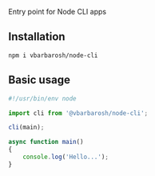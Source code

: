 Entry point for Node CLI apps

## Installation

```shell
npm i vbarbarosh/node-cli
```

## Basic usage

```javascript
#!/usr/bin/env node

import cli from '@vbarbarosh/node-cli';

cli(main);

async function main()
{
    console.log('Hello...');
}
```
